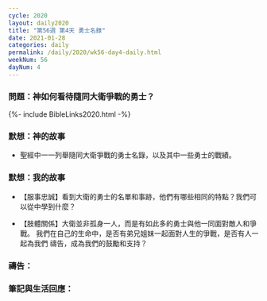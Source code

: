 ```yaml
---
cycle: 2020
layout: daily2020
title: "第56週 第4天 勇士名錄"
date: 2021-01-28
categories: daily
permalink: /daily/2020/wk56-day4-daily.html
weekNum: 56
dayNum: 4
---
```


### 問題：神如何看待隨同大衛爭戰的勇士？

{%- include BibleLinks2020.html -%}

### 默想：神的故事 
+ 聖經中一一列舉隨同大衛爭戰的勇士名錄，以及其中一些勇士的戰績。 

### 默想：我的故事
+ 【服事忠誠】看到大衛的勇士的名單和事跡，他們有哪些相同的特點？我們可以從中學到什麼？ 

+ 【肢體關係】大衛並非孤身一人，而是有如此多的勇士與他一同面對敵人和爭戰。 我們在自己的生命中，是否有弟兄姐妹一起面對人生的爭戰，是否有人一起為我們 禱告，成為我們的鼓勵和支持？ 

### 禱告：

### 筆記與生活回應：
